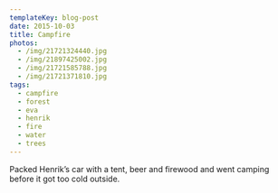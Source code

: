 ```yaml
---
templateKey: blog-post
date: 2015-10-03
title: Campfire
photos:
  - /img/21721324440.jpg
  - /img/21897425002.jpg
  - /img/21721585788.jpg
  - /img/21721371810.jpg
tags:
  - campfire
  - forest
  - eva
  - henrik
  - fire
  - water
  - trees
---
```


Packed Henrik’s car with a tent, beer and firewood and went camping before it got too cold outside.
